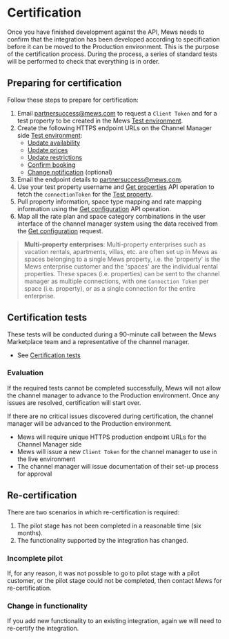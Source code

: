 # Certification

Once you have finished development against the API, Mews needs to confirm that the integration has been developed according to specification before it can be moved to the Production environment. This is the purpose of the certification process. During the process, a series of standard tests will be performed to check that everything is in order.

## Preparing for certification

Follow these steps to prepare for certification:

1. Email partnersuccess@mews.com to request a `Client Token` and for a test property to be created in the Mews [Test environment](../guidelines/environments.md).
2. Create the following HTTPS endpoint URLs on the Channel Manager side [Test environment](../guidelines/environments.md):
    * [Update availability](../channel-manager-operations/inventory.md#update-availability) 
    * [Update prices](../channel-manager-operations/inventory.md#update-prices)
    * [Update restrictions](../channel-manager-operations/inventory.md#update-restrictions)
    * [Confirm booking](../channel-manager-operations/reservations.md#confirm-booking) 
    * [Change notification](../channel-manager-operations/notifications.md#change-notification) \(optional\)
3. Email the endpoint details to partnersuccess@mews.com.
4. Use your test property username and [Get properties](../mews-operations/configuration.md#get-properties) API operation to fetch the `connectionToken` for the [Test property](../guidelines/environments.md).
5. Pull property information, space type mapping and rate mapping information using the [Get configuration](../mews-operations/configuration.md#get-configuration) API operation.
6. Map all the rate plan and space category combinations in the user interface of the channel manager system using the data received from the [Get configuration](../mews-operations/configuration.md#get-configuration) request.

> **Multi-property enterprises**: Multi-property enterprises such as vacation rentals, apartments, villas, etc. are often set up in Mews as spaces belonging to a single Mews property, i.e. the 'property' is the Mews enterprise customer and the 'spaces' are the individual rental properties.
> These spaces (i.e. properties) can be sent to the channel manager as multiple connections, with one `Connection Token` per space (i.e. property), or as a single connection for the entire enterprise.

## Certification tests

These tests will be conducted during a 90-minute call between the Mews Marketplace team and a representative of the channel manager.  

* See [Certification tests](certification-tests.md)

### Evaluation

If the required tests cannot be completed successfully, Mews will not allow the channel manager to advance to the Production environment. Once any issues are resolved, certification will start over.

If there are no critical issues discovered during certification, the channel manager will be advanced to the Production environment.
  * Mews will require unique HTTPS production endpoint URLs for the Channel Manager side
  * Mews will issue a new `Client Token` for the channel manager to use in the live environment
  * The channel manager will issue documentation of their set-up process for approval

## Re-certification

There are two scenarios in which re-certification is required:

1. The pilot stage has not been completed in a reasonable time (six months).
2. The functionality supported by the integration has changed.

### Incomplete pilot

If, for any reason, it was not possible to go to pilot stage with a pilot customer, or the pilot stage could not be completed, then contact Mews for re-certification.

### Change in functionality

If you add new functionality to an existing integration, again we will need to re-certify the integration.
